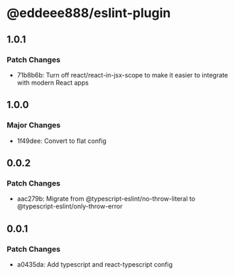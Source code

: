 # @eddeee888/eslint-plugin

## 1.0.1

### Patch Changes

- 71b8b6b: Turn off react/react-in-jsx-scope to make it easier to integrate with modern React apps

## 1.0.0

### Major Changes

- 1f49dee: Convert to flat config

## 0.0.2

### Patch Changes

- aac279b: Migrate from @typescript-eslint/no-throw-literal to @typescript-eslint/only-throw-error

## 0.0.1

### Patch Changes

- a0435da: Add typescript and react-typescript config
